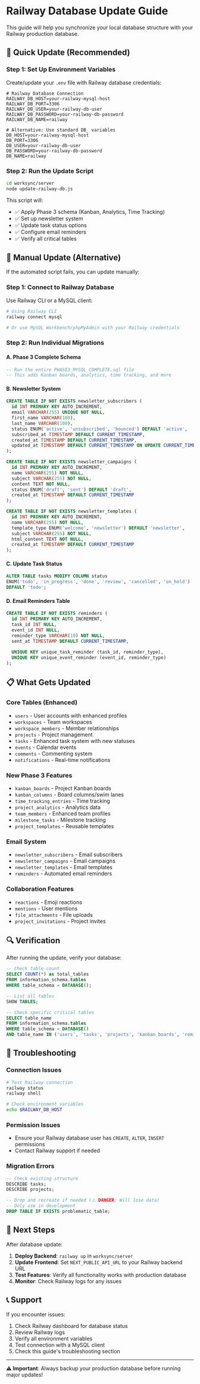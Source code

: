 # Railway Database Update Guide

This guide will help you synchronize your local database structure with your Railway production database.

## 🚀 Quick Update (Recommended)

### Step 1: Set Up Environment Variables

Create/update your `.env` file with Railway database credentials:

```env
# Railway Database Connection
RAILWAY_DB_HOST=your-railway-mysql-host
RAILWAY_DB_PORT=3306
RAILWAY_DB_USER=your-railway-db-user
RAILWAY_DB_PASSWORD=your-railway-db-password
RAILWAY_DB_NAME=railway

# Alternative: Use standard DB_ variables
DB_HOST=your-railway-mysql-host
DB_PORT=3306
DB_USER=your-railway-db-user
DB_PASSWORD=your-railway-db-password
DB_NAME=railway
```

### Step 2: Run the Update Script

```bash
cd worksync/server
node update-railway-db.js
```

This script will:
- ✅ Apply Phase 3 schema (Kanban, Analytics, Time Tracking)
- ✅ Set up newsletter system
- ✅ Update task status options
- ✅ Configure email reminders
- ✅ Verify all critical tables

## 🔧 Manual Update (Alternative)

If the automated script fails, you can update manually:

### Step 1: Connect to Railway Database

Use Railway CLI or a MySQL client:

```bash
# Using Railway CLI
railway connect mysql

# Or use MySQL Workbench/phpMyAdmin with your Railway credentials
```

### Step 2: Run Individual Migrations

#### A. Phase 3 Complete Schema
```sql
-- Run the entire PHASE3_MYSQL_COMPLETE.sql file
-- This adds Kanban boards, analytics, time tracking, and more
```

#### B. Newsletter System
```sql
CREATE TABLE IF NOT EXISTS newsletter_subscribers (
  id INT PRIMARY KEY AUTO_INCREMENT,
  email VARCHAR(255) UNIQUE NOT NULL,
  first_name VARCHAR(100),
  last_name VARCHAR(100),
  status ENUM('active', 'unsubscribed', 'bounced') DEFAULT 'active',
  subscribed_at TIMESTAMP DEFAULT CURRENT_TIMESTAMP,
  created_at TIMESTAMP DEFAULT CURRENT_TIMESTAMP,
  updated_at TIMESTAMP DEFAULT CURRENT_TIMESTAMP ON UPDATE CURRENT_TIMESTAMP
);

CREATE TABLE IF NOT EXISTS newsletter_campaigns (
  id INT PRIMARY KEY AUTO_INCREMENT,
  name VARCHAR(255) NOT NULL,
  subject VARCHAR(255) NOT NULL,
  content TEXT NOT NULL,
  status ENUM('draft', 'sent') DEFAULT 'draft',
  created_at TIMESTAMP DEFAULT CURRENT_TIMESTAMP
);

CREATE TABLE IF NOT EXISTS newsletter_templates (
  id INT PRIMARY KEY AUTO_INCREMENT,
  name VARCHAR(255) NOT NULL,
  template_type ENUM('welcome', 'newsletter') DEFAULT 'newsletter',
  subject VARCHAR(255) NOT NULL,
  html_content TEXT NOT NULL,
  created_at TIMESTAMP DEFAULT CURRENT_TIMESTAMP
);
```

#### C. Update Task Status
```sql
ALTER TABLE tasks MODIFY COLUMN status 
ENUM('todo', 'in_progress', 'done', 'review', 'cancelled', 'on_hold') 
DEFAULT 'todo';
```

#### D. Email Reminders Table
```sql
CREATE TABLE IF NOT EXISTS reminders (
  id INT PRIMARY KEY AUTO_INCREMENT,
  task_id INT NULL,
  event_id INT NULL,
  reminder_type VARCHAR(10) NOT NULL,
  sent_at TIMESTAMP DEFAULT CURRENT_TIMESTAMP,
  
  UNIQUE KEY unique_task_reminder (task_id, reminder_type),
  UNIQUE KEY unique_event_reminder (event_id, reminder_type)
);
```

## 📋 What Gets Updated

### Core Tables (Enhanced)
- `users` - User accounts with enhanced profiles
- `workspaces` - Team workspaces  
- `workspace_members` - Member relationships
- `projects` - Project management
- `tasks` - Enhanced task system with new statuses
- `events` - Calendar events
- `comments` - Commenting system
- `notifications` - Real-time notifications

### New Phase 3 Features
- `kanban_boards` - Project Kanban boards
- `kanban_columns` - Board columns/swim lanes
- `time_tracking_entries` - Time tracking
- `project_analytics` - Analytics data
- `team_members` - Enhanced team profiles
- `milestone_tasks` - Milestone tracking
- `project_templates` - Reusable templates

### Email System
- `newsletter_subscribers` - Email subscribers
- `newsletter_campaigns` - Email campaigns
- `newsletter_templates` - Email templates
- `reminders` - Automated email reminders

### Collaboration Features
- `reactions` - Emoji reactions
- `mentions` - User mentions
- `file_attachments` - File uploads
- `project_invitations` - Project invites

## 🔍 Verification

After running the update, verify your database:

```sql
-- Check table count
SELECT COUNT(*) as total_tables 
FROM information_schema.tables 
WHERE table_schema = DATABASE();

-- List all tables
SHOW TABLES;

-- Check specific critical tables
SELECT table_name 
FROM information_schema.tables 
WHERE table_schema = DATABASE() 
AND table_name IN ('users', 'tasks', 'projects', 'kanban_boards', 'reminders');
```

## 🚨 Troubleshooting

### Connection Issues
```bash
# Test Railway connection
railway status
railway shell

# Check environment variables
echo $RAILWAY_DB_HOST
```

### Permission Issues
- Ensure your Railway database user has `CREATE`, `ALTER`, `INSERT` permissions
- Contact Railway support if needed

### Migration Errors
```sql
-- Check existing structure
DESCRIBE tasks;
DESCRIBE projects;

-- Drop and recreate if needed (⚠️ DANGER: Will lose data)
-- Only use in development
DROP TABLE IF EXISTS problematic_table;
```

## 🎯 Next Steps

After database update:

1. **Deploy Backend**: `railway up` in `worksync/server`
2. **Update Frontend**: Set `NEXT_PUBLIC_API_URL` to your Railway backend URL
3. **Test Features**: Verify all functionality works with production database
4. **Monitor**: Check Railway logs for any issues

## 📞 Support

If you encounter issues:
1. Check Railway dashboard for database status
2. Review Railway logs
3. Verify all environment variables
4. Test connection with a MySQL client
5. Check this guide's troubleshooting section

---

**⚠️ Important**: Always backup your production database before running major updates!